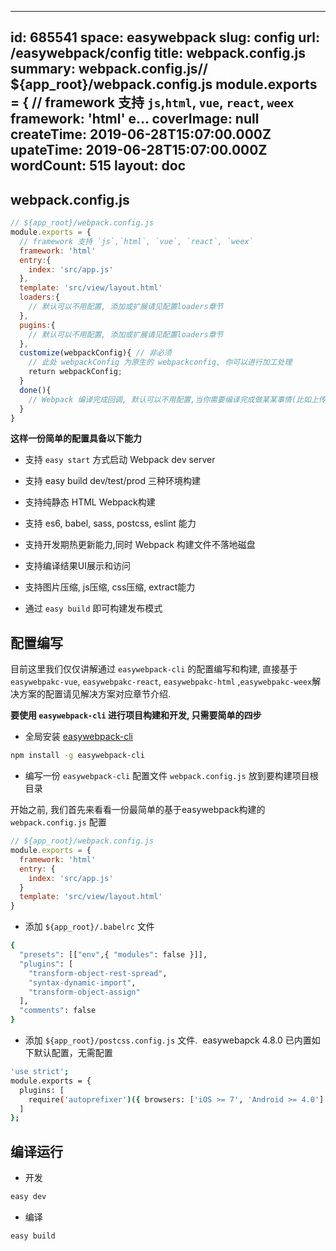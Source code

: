 
---
id: 685541
space: easywebpack
slug: config
url: /easywebpack/config
title: webpack.config.js
summary: webpack.config.js// ${app_root}/webpack.config.js module.exports = {   // framework 支持 `js`,`html`, `vue`, `react`, `weex`   framework: 'html'    e...
coverImage: null
createTime: 2019-06-28T15:07:00.000Z 
upateTime: 2019-06-28T15:07:00.000Z
wordCount: 515
layout: doc
---

## webpack.config.js

```javascript
// ${app_root}/webpack.config.js
module.exports = {
  // framework 支持 `js`,`html`, `vue`, `react`, `weex`
  framework: 'html' 
  entry:{ 
    index: 'src/app.js'
  },
  template: 'src/view/layout.html' 
  loaders:{
    // 默认可以不用配置, 添加或扩展请见配置loaders章节  
  },
  pugins:{
    // 默认可以不用配置, 添加或扩展请见配置loaders章节  
  },
  customize(webpackConfig){ // 非必须
    // 此处 webpackConfig 为原生的 webpackconfig, 你可以进行加工处理
    return webpackConfig;
  }
  done(){
    // Webpack 编译完成回调, 默认可以不用配置,当你需要编译完成做某某事情(比如上传cdn)才需要配置
  }
}
```

**这样一份简单的配置具备以下能力**

- 支持 `easy start` 方式启动 Webpack dev server

- 支持 easy build dev/test/prod 三种环境构建

- 支持纯静态 HTML Webpack构建

- 支持 es6, babel, sass, postcss, eslint 能力

- 支持开发期热更新能力,同时 Webpack 构建文件不落地磁盘

- 支持编译结果UI展示和访问

- 支持图片压缩, js压缩, css压缩, extract能力

- 通过 `easy build` 即可构建发布模式



## 配置编写

目前这里我们仅仅讲解通过 `easywebpack-cli` 的配置编写和构建, 直接基于 `easywebpakc-vue`, `easywebpakc-react`, `easywebpakc-html` ,`easywebpakc-weex`解决方案的配置请见解决方案对应章节介绍.

**要使用 `easywebpack-cli` 进行项目构建和开发, 只需要简单的四步**

- 全局安装 [easywebpack-cli](https://github.com/hubcarl/easywebpack-cli)


```bash
npm install -g easywebpack-cli
```

- 编写一份 `easywebpack-cli` 配置文件 `webpack.config.js` 放到要构建项目根目录


开始之前, 我们首先来看看一份最简单的基于easywebpack构建的 `webpack.config.js` 配置

```javascript
// ${app_root}/webpack.config.js
module.exports = {
  framework: 'html'
  entry: {
    index: 'src/app.js'
  }
  template: 'src/view/layout.html'  
}
```

- 添加 `${app_root}/.babelrc` 文件


```bash
{
  "presets": [["env",{ "modules": false }]],
  "plugins": [
    "transform-object-rest-spread",
    "syntax-dynamic-import",
    "transform-object-assign"
  ],
  "comments": false
}
```

- 添加 `${app_root}/postcss.config.js` 文件.  easywebapck 4.8.0 已内置如下默认配置，无需配置


```bash
'use strict';
module.exports = {
  plugins: [
    require('autoprefixer')({ browsers: ['iOS >= 7', 'Android >= 4.0'] })
  ]
};
```


## 编译运行

- 开发


```bash
easy dev
```

- 编译


```bash
easy build
```


  